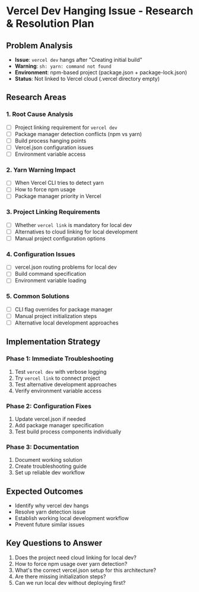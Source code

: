 # Vercel Dev Hanging Issue - Research & Resolution Plan

## Problem Analysis
- **Issue**: `vercel dev` hangs after "Creating initial build" 
- **Warning**: `sh: yarn: command not found`
- **Environment**: npm-based project (package.json + package-lock.json)
- **Status**: Not linked to Vercel cloud (.vercel directory empty)

## Research Areas

### 1. Root Cause Analysis
- [ ] Project linking requirement for `vercel dev`
- [ ] Package manager detection conflicts (npm vs yarn)
- [ ] Build process hanging points
- [ ] Vercel.json configuration issues
- [ ] Environment variable access

### 2. Yarn Warning Impact
- [ ] When Vercel CLI tries to detect yarn
- [ ] How to force npm usage
- [ ] Package manager priority in Vercel

### 3. Project Linking Requirements  
- [ ] Whether `vercel link` is mandatory for local dev
- [ ] Alternatives to cloud linking for local development
- [ ] Manual project configuration options

### 4. Configuration Issues
- [ ] vercel.json routing problems for local dev
- [ ] Build command specification
- [ ] Environment variable loading

### 5. Common Solutions
- [ ] CLI flag overrides for package manager
- [ ] Manual project initialization steps
- [ ] Alternative local development approaches

## Implementation Strategy

### Phase 1: Immediate Troubleshooting
1. Test `vercel dev` with verbose logging
2. Try `vercel link` to connect project
3. Test alternative development approaches
4. Verify environment variable access

### Phase 2: Configuration Fixes
1. Update vercel.json if needed
2. Add package manager specification
3. Test build process components individually

### Phase 3: Documentation
1. Document working solution
2. Create troubleshooting guide
3. Set up reliable dev workflow

## Expected Outcomes
- Identify why vercel dev hangs
- Resolve yarn detection issue  
- Establish working local development workflow
- Prevent future similar issues

## Key Questions to Answer
1. Does the project need cloud linking for local dev?
2. How to force npm usage over yarn detection?
3. What's the correct vercel.json setup for this architecture?
4. Are there missing initialization steps?
5. Can we run local dev without deploying first?
